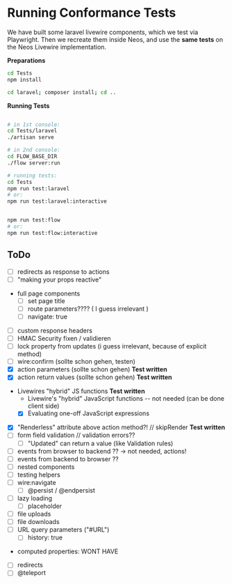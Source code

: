 # Running Conformance Tests

We have built some laravel livewire components, which we test via Playwright. Then we recreate them inside Neos,
and use the **same tests** on the Neos Livewire implementation.

**Preparations**

```bash
cd Tests
npm install

cd laravel; composer install; cd ..
```

**Running Tests**

```bash

# in 1st console:
cd Tests/laravel
./artisan serve

# in 2nd console:
cd FLOW_BASE_DIR
./flow server:run

# running tests:
cd Tests
npm run test:laravel
# or:
npm run test:laravel:interactive


npm run test:flow
# or:
npm run test:flow:interactive


```


## ToDo

- [ ] redirects as response to actions
- [ ] "making your props reactive"
- full page components
  - [ ] set page title
  - [ ] route parameters???? ( I guess irrelevant )
  - [ ] navigate: true
- [ ] custom response headers
- [ ] HMAC Security fixen / validieren
- [ ] lock property from updates (i guess irrelevant, because of explicit method)
- [ ] wire:confirm (sollte schon gehen, testen)
- [x] action parameters (sollte schon gehen) **Test written**
- [x] action return values (sollte schon gehen) **Test written**
- Livewires "hybrid" JS functions **Test written**
  - Livewire's "hybrid" JavaScript functions -- not needed (can be done client side) 
  - [x] Evaluating one-off JavaScript expressions
- [x] "Renderless" attribute above action method?! // skipRender **Test written** 
- [ ] form field validation // validation errors??
  - [ ] "Updated" can return a value (like Validation rules)
- [ ] events from browser to backend ?? -> not needed, actions!
- [ ] events from backend to browser ??
- [ ] nested components
- [ ] testing helpers
- [ ] wire:navigate
  - [ ] @persist / @endpersist
- [ ] lazy loading
  - [ ] placeholder
- [ ] file uploads
- [ ] file downloads
- [ ] URL query parameters ("#URL")
  - [ ] history: true
- computed properties: WONT HAVE
- [ ] redirects
- [ ] @teleport
